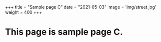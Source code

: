 +++
title = "Sample page C"
date = "2021-05-03"
image = 'img/street.jpg'
weight = 400
+++

# This page is sample page C.